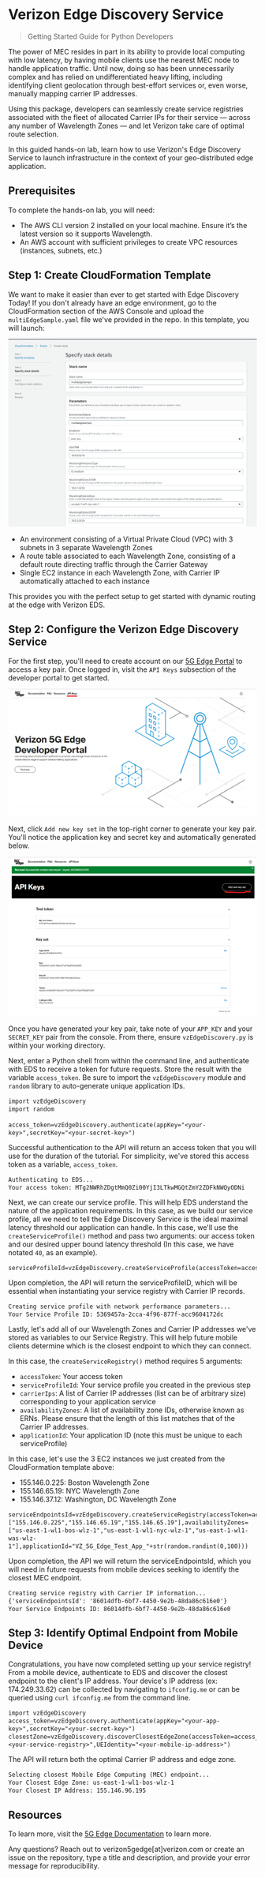 # Verizon Edge Discovery Service
> Getting Started Guide for Python Developers

The power of MEC resides in part in its ability to provide local computing with low latency, by having mobile clients use the nearest MEC node to handle application traffic. Until now, doing so has been unnecessarily complex and has relied on undifferentiated heavy lifting, including identifying client geolocation through best-effort services or, even worse, manually mapping carrier IP addresses.

Using this package, developers can seamlessly create service registries associated with the fleet of allocated Carrier IPs for their service — across any number of Wavelength Zones — and let Verizon take care of optimal route selection.

In this guided hands-on lab, learn how to use Verizon's Edge Discovery Service to launch infrastructure in the context of your geo-distributed edge application.

## Prerequisites
To complete the hands-on lab, you will need:
- The AWS CLI version 2 installed on your local machine. Ensure it’s the latest version so it supports Wavelength.
- An AWS account with sufficient privileges to create VPC resources (instances, subnets, etc.)

## Step 1: Create CloudFormation Template
We want to make it easier than ever to get started with Edge Discovery Today! If you don't already have an edge environment, go to the CloudFormation section of the AWS Console and upload the `multiEdgeSample.yaml` file we've provided in the repo. In this template, you will launch:

![CloudFormation template to create multi-edge zone environment](./img/cfnExample.png)

- An environment consisting of a Virtual Private Cloud (VPC) with 3 subnets in 3 separate Wavelength Zones
- A route table associated to each Wavelength Zone, consisting of a default route directing traffic through the Carrier Gateway
- Single EC2 instance in each Wavelength Zone, with Carrier IP automatically attached to each instance

This provides you with the perfect setup to get started with dynamic routing at the edge with Verizon EDS.

## Step 2: Configure the Verizon Edge Discovery Service
For the first step, you'll need to create account on our [5G Edge Portal](https://5gedge.verizon.com/) to access a key pair. Once logged in, visit the `API Keys` subsection of the developer portal to get started.

![5G Edge Developer Portal Login](./img/console_login.png)

Next, click `Add new key set` in the top-right corner to generate your key pair. You'll notice the application key and secret key and automatically generated below.

![5G Edge Key Pair](./img/api_key.png)

Once you have generated your key pair, take note of your `APP_KEY` and your `SECRET_KEY` pair from the console. From there, ensure `vzEdgeDiscovery.py` is within your working directory.

Next, enter a Python shell from within the command line, and authenticate with EDS to receive a token for future requests. Store the result with the variable `access_token`. Be sure to import the `vzEdgeDiscovery` module and `random` library to auto-generate unique application IDs.

```
import vzEdgeDiscovery
import random

access_token=vzEdgeDiscovery.authenticate(appKey="<your-key>",secretKey="<your-secret-key>")

```

Successful authentication to the API will return an access token that you will use for the duration of the tutorial. For simplicity, we've stored this access token as a variable, `access_token`.

```
Authenticating to EDS...
Your access token: MTg2NWRhZDgtMmQ0Zi00YjI3LTkwMGQtZmY2ZDFkNWQyODNi
```

Next, we can create our service profile. This will help EDS understand the nature of the application requirements. In this case, as we build our service profile, all we need to tell the Edge Discovery Service is the ideal maximal latency threshold our application can handle. In this case, we'll use the `createServiceProfile()` method and pass two arguments: our access token and our desired upper bound latency threshold (In this case, we have notated `40`, as an example).

```
serviceProfileId=vzEdgeDiscovery.createServiceProfile(accessToken=access_token,maxLatency=40)
```
Upon completion, the API will return the serviceProfileID, which will be essential when instantiating your service registry with Carrier IP records.

```
Creating service profile with network performance parameters...
Your Service Profile ID: 5369457a-2cca-4f96-877f-acc9604172dc
```

Lastly, let's add all of our Wavelength Zones and Carrier IP addresses we've stored as variables to our Service Registry. This will help future mobile clients determine which is the closest endpoint to which they can connect.

In this case, the `createServiceRegistry()` method requires 5 arguments:
- `accessToken`: Your access token
- `serviceProfileId`: Your service profile you created in the previous step
- `carrierIps`: A list of Carrier IP addresses (list can be of arbitrary size) corresponding to your application service
- `availabilityZones`: A list of availability zone IDs, otherwise known as ERNs. Please ensure that the length of this list matches that of the Carrier IP addresses.
- `applicationId`: Your application ID (note this must be unique to each serviceProfile)

In this case, let's use the 3 EC2 instances we just created from the CloudFormation template above:
- 155.146.0.225: Boston Wavelength Zone
- 155.146.65.19: NYC Wavelength Zone
- 155.146.37.12: Washington, DC Wavelength Zone

```
serviceEndpointsId=vzEdgeDiscovery.createServiceRegistry(accessToken=access_token,serviceProfileId=serviceProfileId,carrierIps=["155.146.0.225","155.146.65.19","155.146.65.19"],availabilityZones=["us-east-1-wl1-bos-wlz-1","us-east-1-wl1-nyc-wlz-1","us-east-1-wl1-was-wlz-1"],applicationId="VZ_5G_Edge_Test_App_"+str(random.randint(0,100)))
```

Upon completion, the API we will return the serviceEndpointsId, which you will need in future requests from mobile devices seeking to identify the closest MEC endpoint.

```
Creating service registry with Carrier IP information...
{'serviceEndpointsId': '86014dfb-6bf7-4450-9e2b-48da86c616e0'}
Your Service Endpoints ID: 86014dfb-6bf7-4450-9e2b-48da86c616e0
```


## Step 3: Identify Optimal Endpoint from Mobile Device
Congratulations, you have now completed setting up your service registry! From a mobile device, authenticate to EDS and discover the closest endpoint to the client's IP address. Your device's IP address (ex: 174.249.33.62) can be collected by navigating to `ifconfig.me` or can be queried using `curl ifconfig.me` from the command line.

```
import vzEdgeDiscovery
access_token=vzEdgeDiscovery.authenticate(appKey="<your-app-key>",secretKey="<your-secret-key>")
closestZone=vzEdgeDiscovery.discoverClosestEdgeZone(accessToken=access_token,serviceEndpointsId="<your-service-registry>",UEIdentity="<your-mobile-ip-address>")
```

The API will return both the optimal Carrier IP address and edge zone.
```
Selecting closest Mobile Edge Computing (MEC) endpoint...
Your Closest Edge Zone: us-east-1-wl1-bos-wlz-1
Your Closest IP Address: 155.146.96.195
```

## Resources
To learn more, visit the [5G Edge Documentation](https://www98.verizon.com/business/5g-edge-portal/documentation/verizon-5g-edge-discovery-service/get-started.html/) to learn more.

Any questions? Reach out to verizon5gedge[at]verizon.com or create an issue on the repository, type a title and description, and provide your error message for reproducibility.
